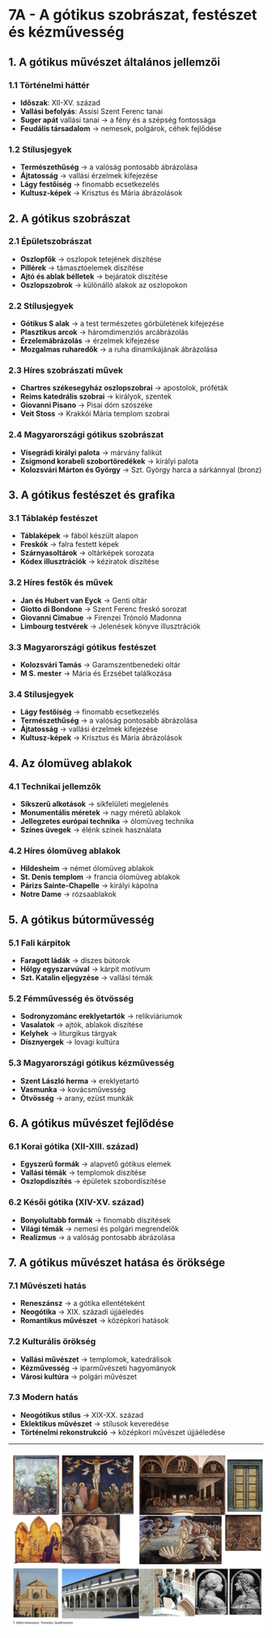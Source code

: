 # 7A - A gótikus szobrászat, festészet és kézművesség

## 1. A gótikus művészet általános jellemzői

### 1.1 Történelmi háttér
- **Időszak**: XII-XV. század
- **Vallási befolyás**: Assisi Szent Ferenc tanai
- **Suger apát** vallási tanai → a fény és a szépség fontossága
- **Feudális társadalom** → nemesek, polgárok, céhek fejlődése

### 1.2 Stílusjegyek
- **Természethűség** → a valóság pontosabb ábrázolása
- **Ájtatosság** → vallási érzelmek kifejezése
- **Lágy festőiség** → finomabb ecsetkezelés
- **Kultusz-képek** → Krisztus és Mária ábrázolások

## 2. A gótikus szobrászat

### 2.1 Épületszobrászat
- **Oszlopfők** → oszlopok tetejének díszítése
- **Pillérek** → támasztóelemek díszítése
- **Ajtó és ablak bélletek** → bejáratok díszítése
- **Oszlopszobrok** → különálló alakok az oszlopokon

### 2.2 Stílusjegyek
- **Gótikus S alak** → a test természetes görbületének kifejezése
- **Plasztikus arcok** → háromdimenziós arcábrázolás
- **Érzelemábrázolás** → érzelmek kifejezése
- **Mozgalmas ruharedők** → a ruha dinamikájának ábrázolása

### 2.3 Híres szobrászati művek
- **Chartres székesegyház oszlopszobrai** → apostolok, próféták
- **Reims katedrális szobrai** → királyok, szentek
- **Giovanni Pisano** → Pisai dóm szószéke
- **Veit Stoss** → Krakkói Mária templom szobrai

### 2.4 Magyarországi gótikus szobrászat
- **Visegrádi királyi palota** → márvány falikút
- **Zsigmond korabeli szobortöredékek** → királyi palota
- **Kolozsvári Márton és György** → Szt. György harca a sárkánnyal (bronz)

## 3. A gótikus festészet és grafika

### 3.1 Táblakép festészet
- **Táblaképek** → fából készült alapon
- **Freskók** → falra festett képek
- **Szárnyasoltárok** → oltárképek sorozata
- **Kódex illusztrációk** → kéziratok díszítése

### 3.2 Híres festők és művek
- **Jan és Hubert van Eyck** → Genti oltár
- **Giotto di Bondone** → Szent Ferenc freskó sorozat
- **Giovanni Cimabue** → Firenzei Trónoló Madonna
- **Limbourg testvérek** → Jelenések könyve illusztrációk

### 3.3 Magyarországi gótikus festészet
- **Kolozsvári Tamás** → Garamszentbenedeki oltár
- **M S. mester** → Mária és Erzsébet találkozása

### 3.4 Stílusjegyek
- **Lágy festőiség** → finomabb ecsetkezelés
- **Természethűség** → a valóság pontosabb ábrázolása
- **Ájtatosság** → vallási érzelmek kifejezése
- **Kultusz-képek** → Krisztus és Mária ábrázolások

## 4. Az ólomüveg ablakok

### 4.1 Technikai jellemzők
- **Síkszerű alkotások** → síkfelületi megjelenés
- **Monumentális méretek** → nagy méretű ablakok
- **Jellegzetes európai technika** → ólomüveg technika
- **Színes üvegek** → élénk színek használata

### 4.2 Híres ólomüveg ablakok
- **Hildesheim** → német ólomüveg ablakok
- **St. Denis templom** → francia ólomüveg ablakok
- **Párizs Sainte-Chapelle** → királyi kápolna
- **Notre Dame** → rózsaablakok

## 5. A gótikus bútorművesség

### 5.1 Fali kárpitok
- **Faragott ládák** → díszes bútorok
- **Hölgy egyszarvúval** → kárpit motívum
- **Szt. Katalin eljegyzése** → vallási témák

### 5.2 Fémművesség és ötvösség
- **Sodronyzománc ereklyetartók** → relikviáriumok
- **Vasalatok** → ajtók, ablakok díszítése
- **Kelyhek** → liturgikus tárgyak
- **Dísznyergek** → lovagi kultúra

### 5.3 Magyarországi gótikus kézművesség
- **Szent László herma** → ereklyetartó
- **Vasmunka** → kovácsművesség
- **Ötvösség** → arany, ezüst munkák

## 6. A gótikus művészet fejlődése

### 6.1 Korai gótika (XII-XIII. század)
- **Egyszerű formák** → alapvető gótikus elemek
- **Vallási témák** → templomok díszítése
- **Oszlopdíszítés** → épületek szobordíszítése

### 6.2 Késői gótika (XIV-XV. század)
- **Bonyolultabb formák** → finomabb díszítések
- **Világi témák** → nemesi és polgári megrendelők
- **Realizmus** → a valóság pontosabb ábrázolása

## 7. A gótikus művészet hatása és öröksége

### 7.1 Művészeti hatás
- **Reneszánsz** → a gótika ellentéteként
- **Neogótika** → XIX. századi újjáéledés
- **Romantikus művészet** → középkori hatások

### 7.2 Kulturális örökség
- **Vallási művészet** → templomok, katedrálisok
- **Kézművesség** → iparművészeti hagyományok
- **Városi kultúra** → polgári művészet

### 7.3 Modern hatás
- **Neogótikus stílus** → XIX-XX. század
- **Eklektikus művészet** → stílusok keveredése
- **Történelmi rekonstrukció** → középkori művészet újjáéledése

---

![Itáliai reneszánsz művészet - trecento és quattrocento](../images/7_Itáliai%20reneszánsz%20művészet_trecento_quattrocento_KÉP.png)
